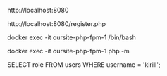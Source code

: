 http://localhost:8080

http://localhost:8080/register.php

docker exec -it oursite-php-fpm-1 /bin/bash

docker exec -it oursite-php-fpm-1 php -m

SELECT role FROM users WHERE username = 'kirill';
